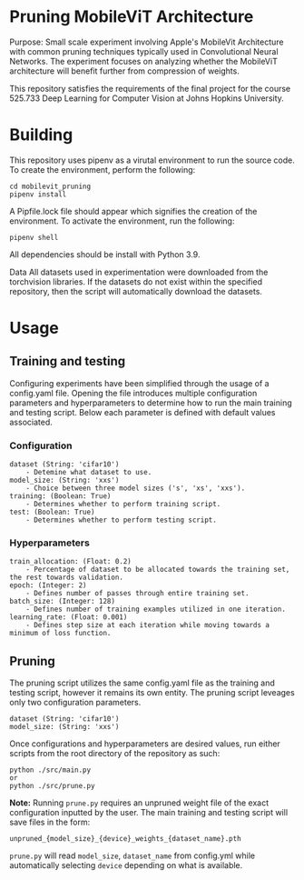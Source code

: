 # Pruning MobileViT Architecture

Purpose: Small scale experiment involving Apple's MobileVit Architecture with common pruning techniques typically used in Convolutional Neural Networks. The experiment focuses on analyzing whether the MobileViT architecture will benefit further from compression of weights. 

This repository satisfies the requirements of the final project for the course 525.733 Deep Learning for Computer Vision at Johns Hopkins University.

# Building
This repository uses pipenv as a virutal environment to run the source code. To create the environment, perform the following:

```
cd mobilevit_pruning
pipenv install
```

A Pipfile.lock file should appear which signifies the creation of the environment. To activate the environment, run the following:

```
pipenv shell
```

All dependencies should be install with Python 3.9.

Data
All datasets used in experimentation were downloaded from the torchvision libraries. If the datasets do not exist within the specified repository, then the script will automatically download the datasets.

# Usage
## Training and testing
Configuring experiments have been simplified through the usage of a config.yaml file. Opening the file introduces multiple configuration parameters and hyperparameters to determine how to run the main training and testing script. Below each parameter is defined with default values associated.

### Configuration
```
dataset (String: 'cifar10')
    - Detemine what dataset to use.
model_size: (String: 'xxs')
    - Choice between three model sizes ('s', 'xs', 'xxs').
training: (Boolean: True)
    - Determines whether to perform training script.
test: (Boolean: True)
    - Determines whether to perform testing script.
```
### Hyperparameters
```
train_allocation: (Float: 0.2)
    - Percentage of dataset to be allocated towards the training set, the rest towards validation.
epoch: (Integer: 2)
    - Defines number of passes through entire training set.
batch_size: (Integer: 128)
    - Defines number of training examples utilized in one iteration.
learning_rate: (Float: 0.001)
    - Defines step size at each iteration while moving towards a minimum of loss function.
```

## Pruning
The pruning script utilizes the same config.yaml file as the training and testing script, however it remains its own entity. The pruning script leveages only two configuration parameters.
```
dataset (String: 'cifar10')
model_size: (String: 'xxs')
```

Once configurations and hyperparameters are desired values, run either scripts from the root directory of the repository as such:
```
python ./src/main.py
or
python ./src/prune.py
```
**Note:** Running ```prune.py``` requires an unpruned weight file of the exact configuration inputted by the user. The main training and testing script will save files in the form:

```unpruned_{model_size}_{device}_weights_{dataset_name}.pth```

```prune.py``` will read ```model_size```, ```dataset_name``` from config.yml while automatically selecting ```device``` depending on what is available.